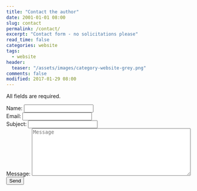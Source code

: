 ```yaml
---
title: "Contact the author"
date: 2001-01-01 08:00
slug: contact
permalink: /contact/
excerpt: "Contact form - no solicitations please"
read_time: false
categories: website
tags:
  - website
header:
  teaser: "/assets/images/category-website-grey.png"
comments: false
modified: 2017-01-29 08:00
---
```

<form action="https://getsimpleform.com/messages?form_api_token=979967c8ee7a433750e1e52af549c5d2" method="post">
  <p>All fields are required.</p>
  <!-- all your input fields here.... -->
  <input type='hidden' name='redirect_to' value='http://alecsatin.github.io/message-sent.html' />
  Name: <input type='text' name='name' /><br />
  Email: <input type='text' name='email' /><br />
  Subject: <input type='text' name='subject' /><br />
  Message: <textarea id='message' name='message' placeholder='Message' rows='8' cols='50'></textarea>
  <input type='submit' value='Send' />
</form>
